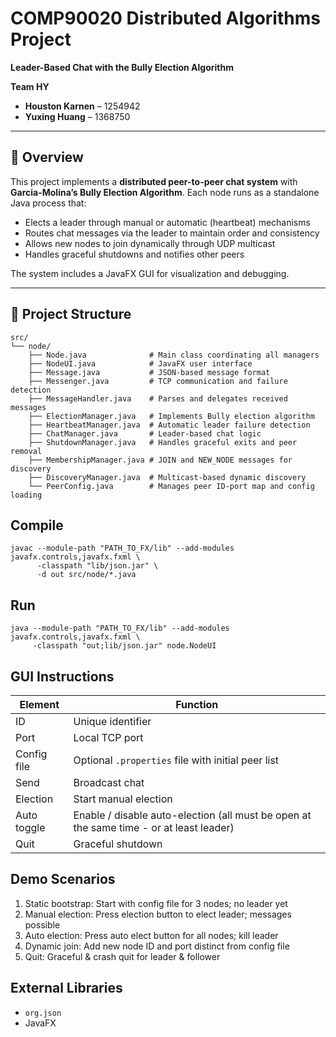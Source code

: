 # COMP90020 Distributed Algorithms Project  
**Leader-Based Chat with the Bully Election Algorithm**

**Team HY**  
- **Houston Karnen** – 1254942  
- **Yuxing Huang** – 1368750  

---

## 📘 Overview

This project implements a **distributed peer-to-peer chat system** with **Garcia-Molina’s Bully Election Algorithm**. Each node runs as a standalone Java process that:

- Elects a leader through manual or automatic (heartbeat) mechanisms
- Routes chat messages via the leader to maintain order and consistency
- Allows new nodes to join dynamically through UDP multicast
- Handles graceful shutdowns and notifies other peers

The system includes a JavaFX GUI for visualization and debugging.

---

## 📁 Project Structure

```plaintext
src/
└── node/
    ├── Node.java              # Main class coordinating all managers
    ├── NodeUI.java            # JavaFX user interface
    ├── Message.java           # JSON-based message format
    ├── Messenger.java         # TCP communication and failure detection
    ├── MessageHandler.java    # Parses and delegates received messages
    ├── ElectionManager.java   # Implements Bully election algorithm
    ├── HeartbeatManager.java  # Automatic leader failure detection
    ├── ChatManager.java       # Leader-based chat logic
    ├── ShutdownManager.java   # Handles graceful exits and peer removal
    ├── MembershipManager.java # JOIN and NEW_NODE messages for discovery
    ├── DiscoveryManager.java  # Multicast-based dynamic discovery
    └── PeerConfig.java        # Manages peer ID-port map and config loading

```

## Compile

```
javac --module-path "PATH_TO_FX/lib" --add-modules javafx.controls,javafx.fxml \
      -classpath "lib/json.jar" \
      -d out src/node/*.java
```

## Run

```
java --module-path "PATH_TO_FX/lib" --add-modules javafx.controls,javafx.fxml \
     -classpath "out;lib/json.jar" node.NodeUI
```

## GUI Instructions
| Element | Function |
| ------- | -------- |
ID | Unique identifier
Port | Local TCP port
Config file | Optional `.properties` file with initial peer list
Send | Broadcast chat
Election | Start manual election
Auto toggle | Enable / disable auto-election (all must be open at the same time - or at least leader)
Quit | Graceful shutdown

## Demo Scenarios
1. Static bootstrap: Start with config file for 3 nodes; no leader yet
2. Manual election: Press election button to elect leader; messages possible
3. Auto election: Press auto elect button for all nodes; kill leader
4. Dynamic join: Add new node ID and port distinct from config file 
5. Quit: Graceful & crash quit for leader & follower

## External Libraries
- `org.json`
- JavaFX


